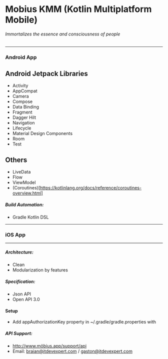 # Mobius KMM (Kotlin Multiplatform Mobile)

###### Immortalizes the essence and consciousness of people

___

### Android App

Android Jetpack Libraries
 --------------
 * Activity
 * AppCompat
 * Camera
 * Compose
 * Data Binding
 * Fragment
 * Dagger Hilt
 * Navigation
 * Lifecycle
 * Material Design Components
 * Room
 * Test

  Others
  --------------
 * LiveData 
 * Flow
 * ViewModel
 * (Coroutines)[https://kotlinlang.org/docs/reference/coroutines-overview.html]
 
 ##### Build Automation:
  * Gradle Kotlin DSL

___
 
### iOS App
 
___

 
##### Architecture:
  * Clean
  * Modularization by features
  
##### Specification:
  * Json API
  * Open API 3.0
  
#### Setup

 * Add appAuthorizationKey property in ~/.gradle/gradle.properties with <YOUR-KEY>
 
 ##### API Support:
  * http://www.möbius.app/support/api
  * Email: braian@itdevexpert.com / gaston@itdevexpert.com
